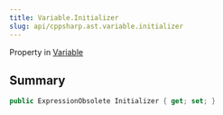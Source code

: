 ```yaml
---
title: Variable.Initializer
slug: api/cppsharp.ast.variable.initializer
---
```

Property in [Variable](/api/cppsharp/ast/variable)

## Summary



```csharp
public ExpressionObsolete Initializer { get; set; }
```

